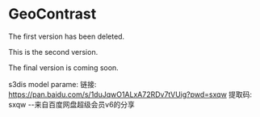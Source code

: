 # GeoContrast

The first version has been deleted.

This is the second version.

The final version is coming soon.

s3dis model parame: 链接: https://pan.baidu.com/s/1duJqwO1ALxA72RDv7tVUig?pwd=sxqw 提取码: sxqw 
--来自百度网盘超级会员v6的分享
